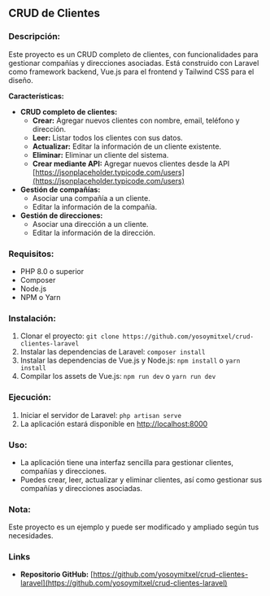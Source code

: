 ## CRUD de Clientes 

### Descripción:

Este proyecto es un CRUD completo de clientes, con funcionalidades para gestionar compañías y direcciones asociadas. Está construido con Laravel como framework backend, Vue.js para el frontend y Tailwind CSS para el diseño.

**Características:**

* **CRUD completo de clientes:**
    * **Crear:** Agregar nuevos clientes con nombre, email, teléfono y dirección.
    * **Leer:** Listar todos los clientes con sus datos.
    * **Actualizar:** Editar la información de un cliente existente.
    * **Eliminar:** Eliminar un cliente del sistema.
    * **Crear mediante API:** Agregar nuevos clientes desde la API [https://jsonplaceholder.typicode.com/users](https://jsonplaceholder.typicode.com/users)
* **Gestión de compañías:**
    * Asociar una compañía a un cliente.
    * Editar la información de la compañía.
* **Gestión de direcciones:**
    * Asociar una dirección a un cliente.
    * Editar la información de la dirección.

### Requisitos:

* PHP 8.0 o superior
* Composer
* Node.js
* NPM o Yarn

### Instalación:

1. Clonar el proyecto: 
```git clone https://github.com/yosoymitxel/crud-clientes-laravel```
2. Instalar las dependencias de Laravel: ```composer install```
3. Instalar las dependencias de Vue.js y Node.js: ```npm install``` o ```yarn install```
4. Compilar los assets de Vue.js: ```npm run dev``` o ```yarn run dev```

### Ejecución:

1. Iniciar el servidor de Laravel: ```php artisan serve```
2. La aplicación estará disponible en [http://localhost:8000](http://localhost:8000o)

### Uso:

* La aplicación tiene una interfaz sencilla para gestionar clientes, compañías y direcciones.
* Puedes crear, leer, actualizar y eliminar clientes, así como gestionar sus compañías y direcciones asociadas.

### Nota:

Este proyecto es un ejemplo y puede ser modificado y ampliado según tus necesidades.

### Links

* **Repositorio GitHub:** [https://github.com/yosoymitxel/crud-clientes-laravel](https://github.com/yosoymitxel/crud-clientes-laravel)
